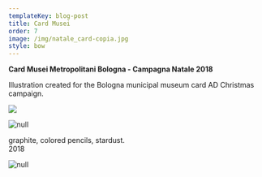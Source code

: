 ```yaml
---
templateKey: blog-post
title: Card Musei
order: 7
image: /img/natale_card-copia.jpg
style: bow
---
```

**Card Musei Metropolitani Bologna - Campagna Natale 2018**

Illustration created for the Bologna municipal museum card AD Christmas campaign. 

![](/img/schermata-pizza.png)

![null](/img/pubblic2.jpg)

graphite, colored pencils, stardust. \
2018

![null](/img/schermata-2019-01-12-alle-19.39.34.png)
